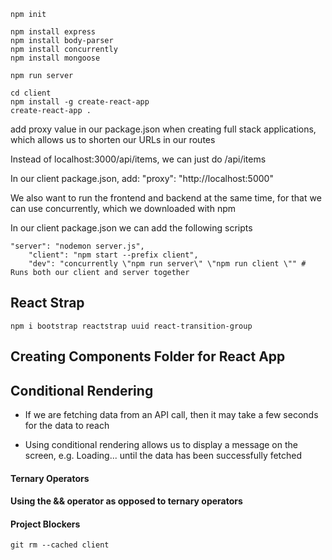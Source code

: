 
```
npm init

npm install express
npm install body-parser
npm install concurrently
npm install mongoose
```

```
npm run server
```

```
cd client
npm install -g create-react-app
create-react-app .
```

add proxy value in our package.json when creating full stack applications, which allows us to shorten our URLs in our routes

Instead of localhost:3000/api/items, we can just do /api/items

In our client package.json, add:
"proxy": "http://localhost:5000"


We also want to run the frontend and backend at the same time, for that we can use concurrently, which we downloaded with npm

In our client package.json we can add the following scripts

```
"server": "nodemon server.js",  
    "client": "npm start --prefix client",
    "dev": "concurrently \"npm run server\" \"npm run client \"" # Runs both our client and server together
```

## React Strap

```
npm i bootstrap reactstrap uuid react-transition-group
```

## Creating Components Folder for React App



## Conditional Rendering

- If we are fetching data from an API call, then it may take a few seconds for the data to reach

- Using conditional rendering allows us to display a message on the screen, e.g. Loading... until the data has been successfully fetched

#### Ternary Operators



#### Using the && operator as opposed to ternary operators




#### Project Blockers


```
git rm --cached client
```